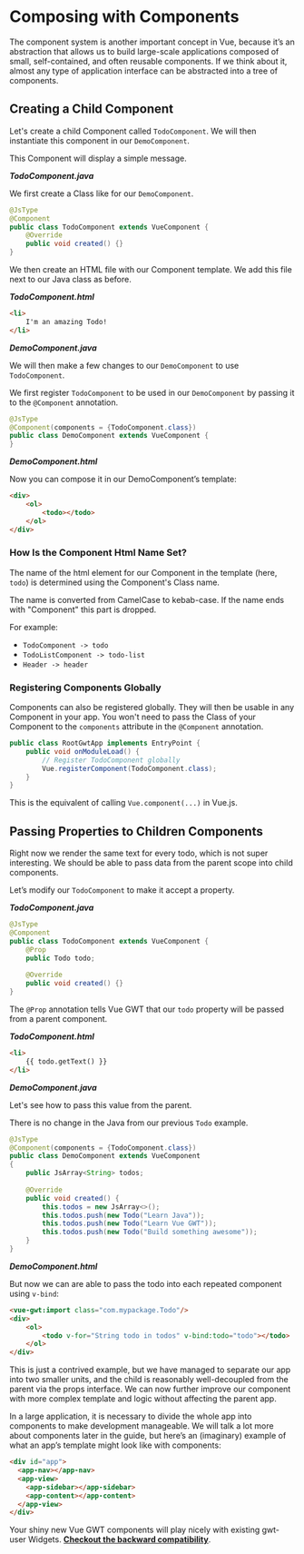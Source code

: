 # Composing with Components

The component system is another important concept in Vue, because it’s an abstraction that allows us to build large-scale applications composed of small, self-contained, and often reusable components.
If we think about it, almost any type of application interface can be abstracted into a tree of components.

## Creating a Child Component

Let's create a child Component called `TodoComponent`.
We will then instantiate this component in our `DemoComponent`.

This Component will display a simple message.

***TodoComponent.java***

We first create a Class like for our `DemoComponent`.

```java
@JsType
@Component
public class TodoComponent extends VueComponent {
    @Override
    public void created() {}
}
```

We then create an HTML file with our Component template.
We add this file next to our Java class as before.

***TodoComponent.html***
```html
<li>
    I'm an amazing Todo!
</li>
```

***DemoComponent.java***

We will then make a few changes to our `DemoComponent` to use `TodoComponent`.

We first register `TodoComponent` to be used in our `DemoComponent` by passing it to the `@Component` annotation.

```java
@JsType
@Component(components = {TodoComponent.class})
public class DemoComponent extends VueComponent {
}
```

***DemoComponent.html***

Now you can compose it in our DemoComponent’s template:

```html
<div>
    <ol>
        <todo></todo>
    </ol>
</div>
```

### How Is the Component Html Name Set?

The name of the html element for our Component in the template (here, `todo`) is determined using the Component's Class name.

The name is converted from CamelCase to kebab-case.
If the name ends with "Component" this part is dropped.

For example:

 * `TodoComponent -> todo`
 * `TodoListComponent -> todo-list`
 * `Header -> header`
  
### Registering Components Globally

Components can also be registered globally.
They will then be usable in any Component in your app.
You won't need to pass the Class of your Component to the `components` attribute in the `@Component` annotation.

```java
public class RootGwtApp implements EntryPoint {
    public void onModuleLoad() {
        // Register TodoComponent globally
        Vue.registerComponent(TodoComponent.class);
    }
}
```

This is the equivalent of calling `Vue.component(...)` in Vue.js.

## Passing Properties to Children Components

Right now we render the same text for every todo, which is not super interesting.
We should be able to pass data from the parent scope into child components.

Let’s modify our `TodoComponent` to make it accept a property.

***TodoComponent.java***
```java
@JsType
@Component
public class TodoComponent extends VueComponent {
    @Prop
    public Todo todo;
    
    @Override
    public void created() {}
}
```

The `@Prop` annotation tells Vue GWT that our `todo` property will be passed from a parent component.

***TodoComponent.html***
```html
<li>
    {{ todo.getText() }}
</li>
```

***DemoComponent.java***

Let's see how to pass this value from the parent.

There is no change in the Java from our previous `Todo` example.

```java
@JsType
@Component(components = {TodoComponent.class})
public class DemoComponent extends VueComponent
{
    public JsArray<String> todos;
    
    @Override
    public void created() {
        this.todos = new JsArray<>();
        this.todos.push(new Todo("Learn Java"));
        this.todos.push(new Todo("Learn Vue GWT"));
        this.todos.push(new Todo("Build something awesome"));
    }
}
```

***DemoComponent.html***

But now we can are able to pass the todo into each repeated component using `v-bind`:

```html
<vue-gwt:import class="com.mypackage.Todo"/>
<div>
    <ol>
        <todo v-for="String todo in todos" v-bind:todo="todo"></todo>
    </ol>
</div>
```

This is just a contrived example, but we have managed to separate our app into two smaller units, and the child is reasonably well-decoupled from the parent via the props interface.
We can now further improve our <todo-item> component with more complex template and logic without affecting the parent app.

In a large application, it is necessary to divide the whole app into components to make development manageable.
We will talk a lot more about components later in the guide, but here’s an (imaginary) example of what an app’s template might look like with components:

```html
<div id="app">
  <app-nav></app-nav>
  <app-view>
    <app-sidebar></app-sidebar>
    <app-content></app-content>
  </app-view>
</div>
```

Your shiny new Vue GWT components will play nicely with existing gwt-user Widgets.
**[Checkout the backward compatibility](./backward-compatibility.md)**. 